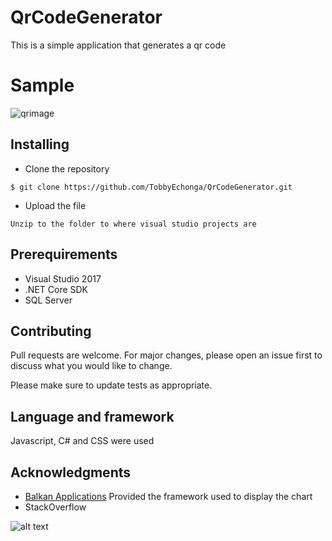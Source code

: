 # QrCodeGenerator
This is a simple application that generates a qr code

# Sample
![qrimage](https://user-images.githubusercontent.com/30405173/126470781-8993d1bf-adea-4d82-aca9-664eadf46952.png)

## Installing 
* Clone the repository
```
$ git clone https://github.com/TobbyEchonga/QrCodeGenerator.git
```

* Upload the file
```
Unzip to the folder to where visual studio projects are
```

## Prerequirements

* Visual Studio 2017
* .NET Core SDK
* SQL Server

## Contributing
Pull requests are welcome. For major changes, please open an issue first to discuss what you would like to change.

Please make sure to update tests as appropriate.

## Language and framework
Javascript, C# and CSS were used


## Acknowledgments
* [Balkan Applications](https://balkan.app/OrgChartJS-Demos/) Provided the framework used to display the chart
* StackOverflow

![alt text](https://img.shields.io/badge/Made%20by-Tobby%20Echonga-orange)
